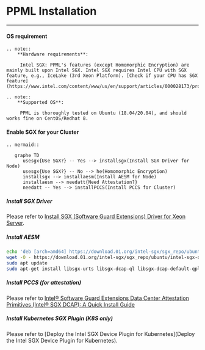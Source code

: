 # PPML Installation

---

#### OS requirement


```eval_rst
.. note::
    **Hardware requirements**:

     Intel SGX: PPML's features (except Homomorphic Encryption) are mainly built upon Intel SGX. Intel SGX requires Intel CPU with SGX feature, e.g., IceLake (3rd Xeon Platform). [Check if your CPU has SGX feature](https://www.intel.com/content/www/us/en/support/articles/000028173/processors.html).
```
```eval_rst
.. note::
    **Supported OS**:

     PPML is thoroughly tested on Ubuntu (18.04/20.04), and should works fine on CentOS/Redhat 8.
```

#### Enable SGX for your Cluster

```eval_rst
.. mermaid::
   
   graphe TD
      usesgx{Use SGX?} -- Yes --> installsgx(Install SGX Driver for Node)
      usesgx{Use SGX?} -- No --> he(Homomorphic Encryption)
      installsgx --> installaesm(Install AESM for Node)
      installaesm --> needatt{Need Attestation?}
      needatt -- Yes --> installPCCS(Install PCCS for Cluster)
```


##### Install SGX Driver

Please refer to [Install SGX (Software Guard Extensions) Driver for Xeon Server](https://bigdl.readthedocs.io/en/latest/doc/PPML/QuickStart/install_sgx_driver.html).

##### Install AESM

```bash
echo 'deb [arch=amd64] https://download.01.org/intel-sgx/sgx_repo/ubuntu focal main' | sudo tee /etc/apt/sources.list.d/intel-sgx.list > /dev/null
wget -O - https://download.01.org/intel-sgx/sgx_repo/ubuntu/intel-sgx-deb.key | sudo apt-key add -
sudo apt update
sudo apt-get install libsgx-urts libsgx-dcap-ql libsgx-dcap-default-qpl
```

##### Install PCCS (for attestation)

Please refer to [Intel® Software Guard Extensions Data Center Attestation Primitives (Intel® SGX DCAP): A Quick Install Guide](https://www.intel.com/content/www/us/en/developer/articles/guide/intel-software-guard-extensions-data-center-attestation-primitives-quick-install-guide.html)

##### Install Kubernetes SGX Plugin (K8S only)

Please refer to [Deploy the Intel SGX Device Plugin for Kubernetes](Deploy the Intel SGX Device Plugin for Kubernetes).
